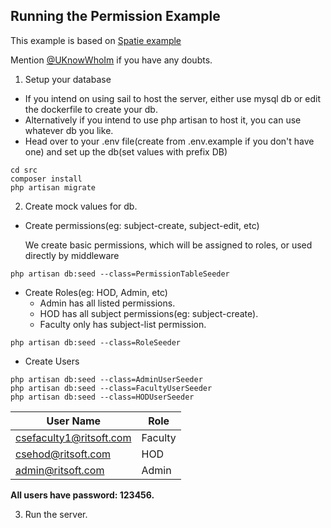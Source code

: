 ## Running the Permission Example

This example is based on [Spatie example](https://www.itsolutionstuff.com/post/laravel-8-user-roles-and-permissions-tutorialexample.html)

Mention [@UKnowWhoIm](https://github.com/UKnowWhoIm/) if you have any doubts.

1. Setup your database

-   If you intend on using sail to host the server, either use mysql db or edit the dockerfile to create your db.
-   Alternatively if you intend to use php artisan to host it, you can use whatever db you like.
-   Head over to your .env file(create from .env.example if you don't have one) and set up the db(set values with prefix DB)

```
cd src
composer install
php artisan migrate
```

2. Create mock values for db.

-   Create permissions(eg: subject-create, subject-edit, etc)

    We create basic permissions, which will be assigned to roles, or used directly by middleware

```
php artisan db:seed --class=PermissionTableSeeder
```

-   Create Roles(eg: HOD, Admin, etc)
    -   Admin has all listed permissions.
    -   HOD has all subject permissions(eg: subject-create).
    -   Faculty only has subject-list permission.

```
php artisan db:seed --class=RoleSeeder
```

-   Create Users

```
php artisan db:seed --class=AdminUserSeeder
php artisan db:seed --class=FacultyUserSeeder
php artisan db:seed --class=HODUserSeeder
```

| User Name               | Role    |
| ----------------------- | ------- |
| csefaculty1@ritsoft.com | Faculty |
| csehod@ritsoft.com      | HOD     |
| admin@ritsoft.com       | Admin   |

**All users have password: 123456.**

3. Run the server.
